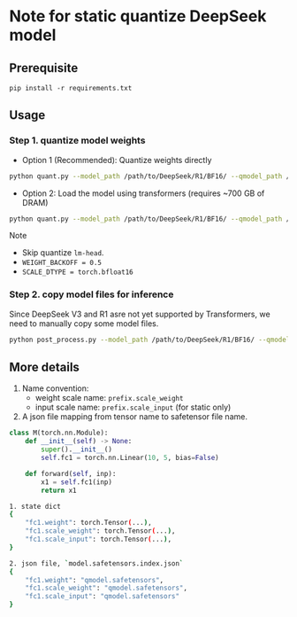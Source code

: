 # Note for static quantize DeepSeek model

## Prerequisite

```
pip install -r requirements.txt
```

## Usage

### Step 1. quantize model weights

- Option 1 (Recommended): Quantize weights directly

```bash
python quant.py --model_path /path/to/DeepSeek/R1/BF16/ --qmodel_path /path/to/DeepSeek/R1-Dynamic-FP8 --low_cpu_mem
```

- Option 2: Load the model using transformers (requires ~700 GB of DRAM)

```bash
python quant.py --model_path /path/to/DeepSeek/R1/BF16/ --qmodel_path /path/to/DeepSeek/R1/Dynamic-FP8
```

> [!NOTE]
>
> - Skip quantize `lm-head`.
> - `WEIGHT_BACKOFF = 0.5`
> - `SCALE_DTYPE = torch.bfloat16`

### Step 2. copy model files for inference

Since DeepSeek V3 and R1 asre not yet supported by Transformers, we need to manually copy some model files.

```bash
python post_process.py --model_path /path/to/DeepSeek/R1/BF16/ --qmodel_path /path/to/DeepSeek/R1/Dynamic-FP8
```

## More details

1. Name convention:
    - weight scale name: `prefix.scale_weight`
    - input scale name: `prefix.scale_input` (for static only)
2. A json file mapping from tensor name to safetensor file name.

```python
class M(torch.nn.Module):
    def __init__(self) -> None:
        super().__init__()
        self.fc1 = torch.nn.Linear(10, 5, bias=False)

    def forward(self, inp):
        x1 = self.fc1(inp)
        return x1
```

```bash
1. state dict
{
    "fc1.weight": torch.Tensor(...),
    "fc1.scale_weight": torch.Tensor(...),
    "fc1.scale_input": torch.Tensor(...),
}

2. json file, `model.safetensors.index.json`
{
    "fc1.weight": "qmodel.safetensors",
    "fc1.scale_weight": "qmodel.safetensors",
    "fc1.scale_input": "qmodel.safetensors"
}
```
